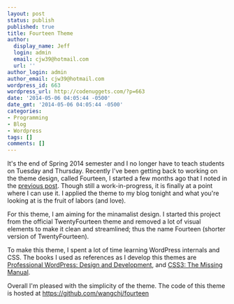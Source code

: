 ```yaml
---
layout: post
status: publish
published: true
title: Fourteen Theme
author:
  display_name: Jeff
  login: admin
  email: cjw39@hotmail.com
  url: ''
author_login: admin
author_email: cjw39@hotmail.com
wordpress_id: 663
wordpress_url: http://codenuggets.com/?p=663
date: '2014-05-06 04:05:44 -0500'
date_gmt: '2014-05-06 04:05:44 -0500'
categories:
- Programming
- Blog
- Wordpress
tags: []
comments: []
---
```

It's the end of Spring 2014 semester and I no longer have to teach students on Tuesday and Thursday. Recently I've been getting back to working on the theme design, called Fourteen, I started a few months ago that I noted in the <a href="http://codenuggets.com/2014/03/18/new-theme/">previous post</a>. Though still a work-in-progress, it is finally at a point where I can use it. I applied the theme to my blog tonight and what you're looking at is the fruit of labors (and love).

For this theme, I am aiming for the minamalist design. I started this project from the official TwentyFourteen theme and removed a lot of visual elements to make it clean and streamlined; thus the name Fourteen (shorter version of TwentyFourteen).

To make this theme, I spent a lot of time learning WordPress internals and CSS. The books I used as references as I develop this themes are <a href="http://www.amazon.com/gp/product/111844227X/ref=as_li_tl?ie=UTF8&camp=1789&creative=390957&creativeASIN=111844227X&linkCode=as2&tag=codenugg-20&linkId=LEN6ZAUGQ4H5JWJM" target="_blank">Professional WordPress: Design and Development</a>, and <a href="http://www.amazon.com/gp/product/1449325947/ref=as_li_tl?ie=UTF8&camp=1789&creative=390957&creativeASIN=1449325947&linkCode=as2&tag=codenugg-20&linkId=4SJFJ6UIA7CED36T" target="_blank">CSS3: The Missing Manual</a>.

Overall I'm pleased with the simplicity of the theme. The code of this theme is hosted at <a href="https://github.com/wangchj/fourteen" target="_blank">https://github.com/wangchj/fourteen</a>

